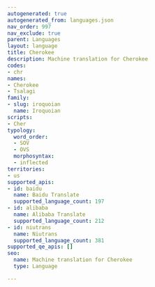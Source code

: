 ```yaml
---
autogenerated: true
autogenerated_from: languages.json
nav_order: 997
nav_exclude: true
parent: Languages
layout: language
title: Cherokee
description: Machine translation for Cherokee
codes:
- chr
names:
- Cherokee
- Tsalagi
family:
- slug: iroquoian
  name: Iroquoian
scripts:
- Cher
typology:
  word_order:
  - SOV
  - OVS
  morphosyntax:
  - inflected
territories:
- us
supported_apis:
- id: baidu
  name: Baidu Translate
  supported_language_count: 197
- id: alibaba
  name: Alibaba Translate
  supported_language_count: 212
- id: niutrans
  name: Niutrans
  supported_language_count: 381
supported_qe_apis: []
seo:
  name: Machine translation for Cherokee
  type: Language

---
```


